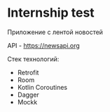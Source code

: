 # Internship test
Приложение с лентой новостей

API - https://newsapi.org

Стек технологий:
+ Retrofit
+ Room
+ Kotlin Coroutines
+ Dagger
+ Mockk
